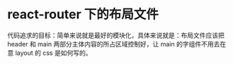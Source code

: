 # react-router 下的布局文件

代码追求的目标：简单来说就是最好的模块化，具体来说就是：布局文件应该把 header 和 main 两部分主体内容的所占区域控制好，让 main 的字组件不用去在意 layout 的 css 是如何写的。
